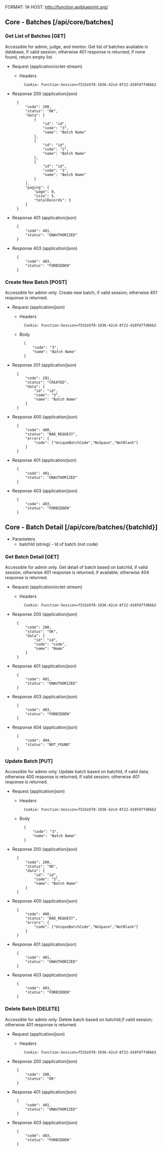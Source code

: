 FORMAT: 1A
HOST: http://function.apiblueprint.org/

## Core - Batches [/api/core/batches]

### Get List of Batches [GET]

Accessible for admin, judge, and mentor. Get list of batches available in database, if valid session; otherwise 401 response is returned; if none found, return empty list.

+ Request (application/octet-stream)

    + Headers
    
            Cookie: Function-Session=f532e5f8-1036-42cd-8f22-d10fd7fd6bb2
            
+ Response 200 (application/json)

        {
            "code": 200,
            "status": "OK",
            "data": [
                {
                    "id": "id",
                    "code": "3",
                    "name": "Batch Name"
                },
                {
                    "id": "id",
                    "code": "2",
                    "name": "Batch Name"
                },
                {
                    "id": "id",
                    "code": "1",
                    "name": "Batch Name"
                }
            ],
            "paging": {
                "page": 0,
                "size": 5,
                "totalRecords": 3
            }
        }

+ Response 401 (application/json)

        {
            "code": 401,
            "status": "UNAUTHORIZED"
        }

+ Response 403 (application/json)

        {
            "code": 403,
            "status": "FORBIDDEN"
        }

### Create New Batch [POST]

Accessible for admin only. Create new batch, if valid session; otherwise 401 response is returned.

+ Request (application/json)

    + Headers
    
            Cookie: Function-Session=f532e5f8-1036-42cd-8f22-d10fd7fd6bb2
    
    + Body

            {
                "code": "3",
                "name": "Batch Name"
            }

+ Response 201 (application/json)

        {
            "code": 201,
            "status": "CREATED",
            "data": {
                "id": "id",
                "code": "3",
                "name": "Batch Name"
            }
        }
        
+ Response 400 (application/json)

        {
            "code": 400,
            "status": "BAD_REQUEST",
            "errors": {
                "code": ["UniqueBatchCode","NoSpace","NotBlank"]
            }
        }

+ Response 401 (application/json)

        {
            "code": 401,
            "status": "UNAUTHORIZED"
        }

+ Response 403 (application/json)

        {
            "code": 403,
            "status": "FORBIDDEN"
        }

## Core - Batch Detail [/api/core/batches/{batchId}]

+ Parameters
    + batchId (string) - Id of batch (not code)

### Get Batch Detail [GET]

Accessible for admin only. Get detail of batch based on batchId, if valid session; otherwise 401 response is returned; if available; otherwise 404 response is returned.

+ Request (application/octet-stream)

    + Headers
    
            Cookie: Function-Session=f532e5f8-1036-42cd-8f22-d10fd7fd6bb2

+ Response 200 (application/json)

        {
            "code": 200,
            "status": "OK",
            "data": {
                "id": "id",
                "code": "code",
                "name": "Name"
            }
        }

+ Response 401 (application/json)

        {
            "code": 401,
            "status": "UNAUTHORIZED"
        }

+ Response 403 (application/json)

        {
            "code": 403,
            "status": "FORBIDDEN"
        }

+ Response 404 (application/json)

        {
            "code": 404,
            "status": "NOT_FOUND"
        }

### Update Batch [PUT]

Accessible for admin only. Update batch based on batchId, if valid data; otherwise 400 response is returned; if valid session; otherwise 401 response is returned.

+ Request (application/json)

    + Headers
    
            Cookie: Function-Session=f532e5f8-1036-42cd-8f22-d10fd7fd6bb2
    
    + Body

            {
                "code": "3",
                "name": "Batch Name"
            }

+ Response 200 (application/json)

        {
            "code": 200,
            "status": "OK",
            "data": {
                "id": "id",
                "code": "3",
                "name": "Batch Name"
            }
        }
        
+ Response 400 (application/json)

        {
            "code": 400,
            "status": "BAD_REQUEST",
            "errors": {
                "code": ["UniqueBatchCode","NoSpace","NotBlank"]
            }
        }

+ Response 401 (application/json)

        {
            "code": 401,
            "status": "UNAUTHORIZED"
        }

+ Response 403 (application/json)

        {
            "code": 403,
            "status": "FORBIDDEN"
        }

### Delete Batch [DELETE]

Accessible for admin only. Delete batch based on batchId,if valid session; otherwise 401 response is returned.

+ Request (application/json)

    + Headers
    
            Cookie: Function-Session=f532e5f8-1036-42cd-8f22-d10fd7fd6bb2
            
+ Response 200 (application/json)

        {
            "code": 200,
            "status": "OK"
        }

+ Response 401 (application/json)

        {
            "code": 401,
            "status": "UNAUTHORIZED"
        }

+ Response 403 (application/json)

        {
            "code": 403,
            "status": "FORBIDDEN"
        }
